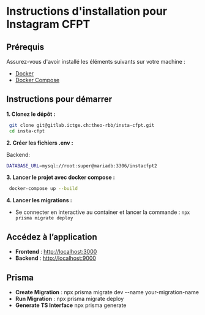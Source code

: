 # Instructions d'installation pour Instagram CFPT

## Prérequis

Assurez-vous d'avoir installé les éléments suivants sur votre machine :

- [Docker](https://www.docker.com/get-started)
- [Docker Compose](https://docs.docker.com/compose/)

## Instructions pour démarrer

**1. Clonez le dépôt :**

  ```bash
   git clone git@gitlab.ictge.ch:theo-rbb/insta-cfpt.git
   cd insta-cfpt
  ```

**2. Créer les fichiers .env :**

Backend:
```bash
DATABASE_URL=mysql://root:super@mariadb:3306/instacfpt2
```

**3. Lancer le projet avec docker compose :**
  ```bash
   docker-compose up --build
  ```

**4. Lancer les migrations :**
  - Se connecter en interactive au container et lancer la commande :
  ```npx prisma migrate deploy```


## Accédez à l’application
- **Frontend** : [http://localhost:3000](http://localhost:3000)
- **Backend** : [http://localhost:9000](http://localhost:9000)

## Prisma
- **Create Migration** : npx prisma migrate dev --name your-migration-name
- **Run Migration** : npx prisma migrate deploy
- **Generate TS Interface** npx prisma generate